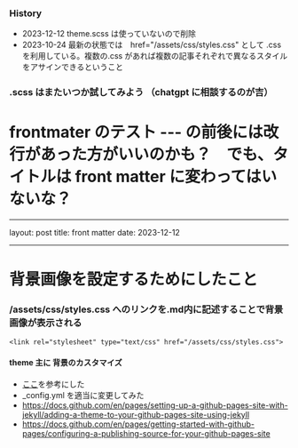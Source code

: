 <link rel="stylesheet" type="text/css" href="/assets/css/styles.css">

### History
* 2023-12-12 theme.scss は使っていないので削除
* 2023-10-24 最新の状態では　href="/assets/css/styles.css" として .css を利用している。複数の.css があれば複数の記事それぞれで異なるスタイルをアサインできるということ

###  .scss はまたいつか試してみよう   （chatgpt に相談するのが吉）

# frontmater のテスト --- の前後には改行があった方がいいのかも？　でも、タイトルは front matter に変わってはいないな？ 

---

layout: post
title: front matter
date: 2023-12-12

---


# 背景画像を設定するためにしたこと

### /assets/css/styles.css へのリンクを.md内に記述することで背景画像が表示される
```
<link rel="stylesheet" type="text/css" href="/assets/css/styles.css">
```

#### theme 主に 背景のカスタマイズ
* [ここ](http://pavelmakhov.com/jekyll-clean-dark/2016/09/customizations/)を参考にした
* _config.yml を適当に変更してみた 
* https://docs.github.com/en/pages/setting-up-a-github-pages-site-with-jekyll/adding-a-theme-to-your-github-pages-site-using-jekyll
* https://docs.github.com/en/pages/getting-started-with-github-pages/configuring-a-publishing-source-for-your-github-pages-site
